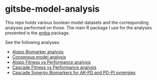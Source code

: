 # gitsbe-model-analysis

This repo holds various boolean model datasets and the corresponding analyses performed on those. 
The main R package I use for the analyses presented is the [emba](https://github.com/bblodfon/emba) package.

See the following analyses:

- [Atopo Biomarker analysis](https://bblodfon.github.io/gitsbe-model-analysis/atopo/cell-lines-2500/) 
- [Consensus model analysis](https://bblodfon.github.io/gitsbe-model-analysis/consensus-2500/consensus_model_analysis.html)
- [Atopo Fitness vs Performance analysis](https://bblodfon.github.io/gitsbe-model-analysis/atopo/cell-lines-2500/performance_vs_fitness.html)
- [Cascade Fitness vs Performance analysis](https://bblodfon.github.io/gitsbe-model-analysis/cascade/cell-lines-2500/performance_vs_fitness.html)
- [Cascade Synergy Biomarkers for AK-PD and PD-PI synergies](https://bblodfon.github.io/gitsbe-model-analysis/cascade/cell-lines-2500/cascade_synergy_biomarkers.html)
